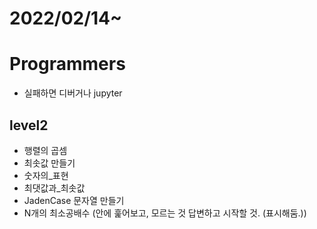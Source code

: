 # 2022/02/14~

# Programmers
- 실패하면 디버거나 jupyter
## level2

- 행렬의 곱셈
- 최솟값 만들기
- 숫자의_표현
- 최댓값과_최솟값
- JadenCase 문자열 만들기
- N개의 최소공배수 (안에 훑어보고, 모르는 것 답변하고 시작할 것. (표시해둠.))

